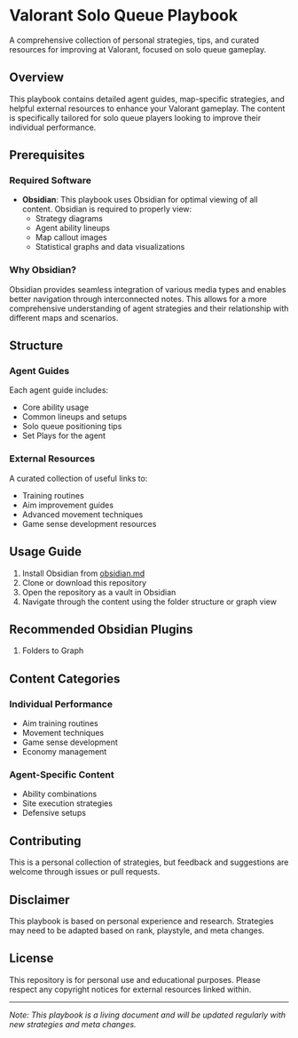# Valorant Solo Queue Playbook

A comprehensive collection of personal strategies, tips, and curated resources for improving at Valorant, focused on solo queue gameplay.

## Overview

This playbook contains detailed agent guides, map-specific strategies, and helpful external resources to enhance your Valorant gameplay. The content is specifically tailored for solo queue players looking to improve their individual performance.

## Prerequisites

### Required Software
- **Obsidian**: This playbook uses Obsidian for optimal viewing of all content. Obsidian is required to properly view:
  - Strategy diagrams
  - Agent ability lineups
  - Map callout images
  - Statistical graphs and data visualizations

### Why Obsidian?
Obsidian provides seamless integration of various media types and enables better navigation through interconnected notes. This allows for a more comprehensive understanding of agent strategies and their relationship with different maps and scenarios.

## Structure

### Agent Guides
Each agent guide includes:
- Core ability usage
- Common lineups and setups
- Solo queue positioning tips
- Set Plays for the agent

### External Resources
A curated collection of useful links to:
- Training routines
- Aim improvement guides
- Advanced movement techniques
- Game sense development resources

## Usage Guide

1. Install Obsidian from [obsidian.md](https://obsidian.md)
2. Clone or download this repository
3. Open the repository as a vault in Obsidian
4. Navigate through the content using the folder structure or graph view
## Recommended Obsidian Plugins
1. Folders to Graph
## Content Categories

### Individual Performance
- Aim training routines
- Movement techniques
- Game sense development
- Economy management

### Agent-Specific Content
- Ability combinations
- Site execution strategies
- Defensive setups

## Contributing

This is a personal collection of strategies, but feedback and suggestions are welcome through issues or pull requests.

## Disclaimer

This playbook is based on personal experience and research. Strategies may need to be adapted based on rank, playstyle, and meta changes.

## License

This repository is for personal use and educational purposes. Please respect any copyright notices for external resources linked within.

---

*Note: This playbook is a living document and will be updated regularly with new strategies and meta changes.*